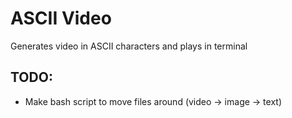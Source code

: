 # ASCII Video
Generates video in ASCII characters and plays in terminal

## TODO:
* Make bash script to move files around (video -> image -> text)
